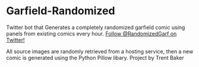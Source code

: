 # Garfield-Randomized
 Twitter bot that Generates a completely randomized garfield comic using panels from existing comics every hour.
 [Follow @RandomizedGarf on Twitter!](https://twitter.com/RandomizedGarf)

 All source images are randomly retrieved from a hosting service, then a new comic is generated using the Python Pillow libary. Project by Trent Baker
